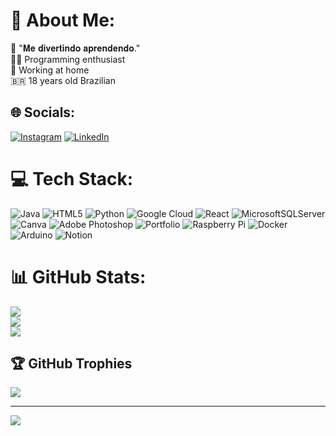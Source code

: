 # 💫 About Me:
📍 "𝐌𝐞 𝐝𝐢𝐯𝐞𝐫𝐭𝐢𝐧𝐝𝐨 𝐚𝐩𝐫𝐞𝐧𝐝𝐞𝐧𝐝𝐨."<br>👨‍💻 Programming enthusiast<br>🏡 Working at home<br>🇧🇷 18 years old Brazilian


## 🌐 Socials:
[![Instagram](https://img.shields.io/badge/Instagram-%23E4405F.svg?logo=Instagram&logoColor=white)](https://instagram.com/opmarmota) [![LinkedIn](https://img.shields.io/badge/LinkedIn-%230077B5.svg?logo=linkedin&logoColor=white)](https://linkedin.com/in/pedro-cursino-712539229) 

# 💻 Tech Stack:
![Java](https://img.shields.io/badge/java-%23ED8B00.svg?style=for-the-badge&logo=java&logoColor=white) ![HTML5](https://img.shields.io/badge/html5-%23E34F26.svg?style=for-the-badge&logo=html5&logoColor=white) ![Python](https://img.shields.io/badge/python-3670A0?style=for-the-badge&logo=python&logoColor=ffdd54) ![Google Cloud](https://img.shields.io/badge/Google%20Cloud-%234285F4.svg?style=for-the-badge&logo=google-cloud&logoColor=white) ![React](https://img.shields.io/badge/react-%2320232a.svg?style=for-the-badge&logo=react&logoColor=%2361DAFB) ![MicrosoftSQLServer](https://img.shields.io/badge/Microsoft%20SQL%20Sever-CC2927?style=for-the-badge&logo=microsoft%20sql%20server&logoColor=white) ![Canva](https://img.shields.io/badge/Canva-%2300C4CC.svg?style=for-the-badge&logo=Canva&logoColor=white) ![Adobe Photoshop](https://img.shields.io/badge/adobephotoshop-%2331A8FF.svg?style=for-the-badge&logo=adobephotoshop&logoColor=white) ![Portfolio](https://img.shields.io/badge/Portfolio-%23000000.svg?style=for-the-badge&logo=firefox&logoColor=#FF7139) ![Raspberry Pi](https://img.shields.io/badge/-RaspberryPi-C51A4A?style=for-the-badge&logo=Raspberry-Pi) ![Docker](https://img.shields.io/badge/docker-%230db7ed.svg?style=for-the-badge&logo=docker&logoColor=white) ![Arduino](https://img.shields.io/badge/-Arduino-00979D?style=for-the-badge&logo=Arduino&logoColor=white) ![Notion](https://img.shields.io/badge/Notion-%23000000.svg?style=for-the-badge&logo=notion&logoColor=white)
# 📊 GitHub Stats:
![](https://github-readme-stats.vercel.app/api?username=opmarmota&theme=midnight-purple&hide_border=true&include_all_commits=true&count_private=false)<br/>
![](https://github-readme-streak-stats.herokuapp.com/?user=opmarmota&theme=midnight-purple&hide_border=true)<br/>
![](https://github-readme-stats.vercel.app/api/top-langs/?username=opmarmota&theme=midnight-purple&hide_border=true&include_all_commits=true&count_private=false&layout=compact)

## 🏆 GitHub Trophies
![](https://github-profile-trophy.vercel.app/?username=opmarmota&theme=algolia&no-frame=true&no-bg=false&margin-w=4)

---
[![](https://visitcount.itsvg.in/api?id=opmarmota&icon=1&color=6)](https://visitcount.itsvg.in)

<!-- Proudly created with GPRM ( https://gprm.itsvg.in ) -->
